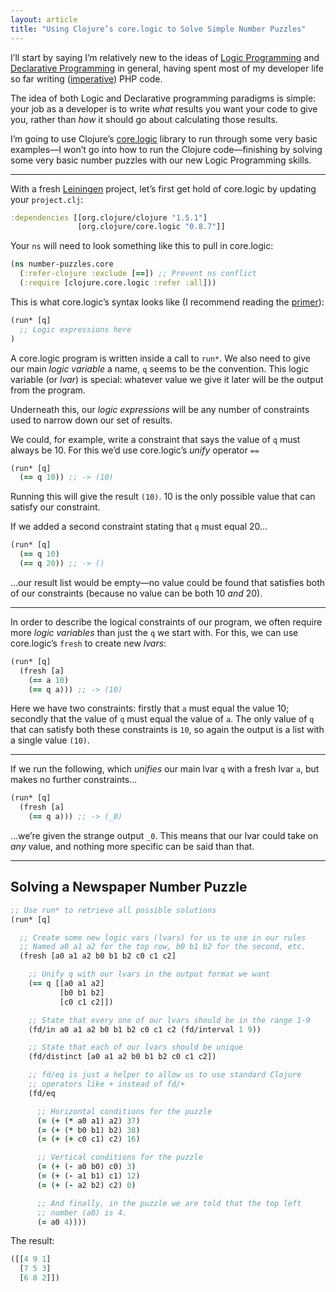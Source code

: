 ```yaml
---
layout: article
title: "Using Clojure’s core.logic to Solve Simple Number Puzzles"
---
```


I’ll start by saying I’m relatively new to the ideas of [Logic Programming](http://en.wikipedia.org/wiki/Logic_programming) and [Declarative Programming](http://en.wikipedia.org/wiki/Declarative_programming) in general, having spent most of my developer life so far writing ([imperative](http://en.wikipedia.org/wiki/Imperative_programming)) PHP code.

The idea of both Logic and Declarative programming paradigms is simple: your job as a developer is to write _what_ results you want your code to give you, rather than _how_ it should go about calculating those results.

I’m going to use Clojure’s [core.logic](https://github.com/clojure/core.logic/wiki) library to run through some very basic examples—I won’t go into how to run the Clojure code—finishing by solving some very basic number puzzles with our new Logic Programming skills.

---

With a fresh [Leiningen](http://leiningen.org/) project, let’s first get hold of core.logic by updating your `project.clj`:

```clojure
:dependencies [[org.clojure/clojure "1.5.1"]
               [org.clojure/core.logic "0.8.7"]]
```

Your `ns` will need to look something like this to pull in core.logic:

```clojure
(ns number-puzzles.core
  (:refer-clojure :exclude [==]) ;; Prevent ns conflict
  (:require [clojure.core.logic :refer :all]))
```

This is what core.logic’s syntax looks like (I recommend reading the [primer](https://github.com/clojure/core.logic/wiki/A-Core.logic-Primer)):

```clojure
(run* [q]
  ;; Logic expressions here
)
```

A core.logic program is written inside a call to `run*`. We also need to give our main _logic variable_ a name, `q` seems to be the convention. This logic variable (or _lvar_) is special: whatever value we give it later will be the output from the program.

Underneath this, our _logic expressions_ will be any number of constraints used to narrow down our set of results.

We could, for example, write a constraint that says the value of `q` must always be 10. For this we’d use core.logic’s _unify_ operator `==`

```clojure
(run* [q]
  (== q 10)) ;; -> (10)
```

Running this will give the result `(10)`. 10 is the only possible value that can satisfy our constraint.

If we added a second constraint stating that `q` must equal 20…

```clojure
(run* [q]
  (== q 10)
  (== q 20)) ;; -> ()
```

…our result list would be empty—no value could be found that satisfies both of our constraints (because no value can be both 10 _and_ 20).

---

In order to describe the logical constraints of our program, we often require more _logic variables_ than just the `q` we start with. For this, we can use core.logic’s `fresh` to create new _lvars_:

```clojure
(run* [q]
  (fresh [a]
    (== a 10)
    (== q a))) ;; -> (10)
```

Here we have two constraints: firstly that `a` must equal the value 10; secondly that the value of `q` must equal the value of `a`. The only value of `q` that can satisfy both these constraints is `10`, so again the output is a list with a single value `(10)`.

---

If we run the following, which _unifies_ our main lvar `q` with a fresh lvar `a`, but makes no further constraints…

```clojure
(run* [q]
  (fresh [a]
    (== q a))) ;; -> (_0)
```

…we’re given the strange output `_0`. This means that our lvar could take on _any_ value, and nothing more specific can be said than that.

---

## Solving a Newspaper Number Puzzle



```clojure
;; Use run* to retrieve all possible solutions
(run* [q]

  ;; Create some new logic vars (lvars) for us to use in our rules
  ;; Named a0 a1 a2 for the top row, b0 b1 b2 for the second, etc.
  (fresh [a0 a1 a2 b0 b1 b2 c0 c1 c2]

    ;; Unify q with our lvars in the output format we want
    (== q [[a0 a1 a2]
           [b0 b1 b2]
           [c0 c1 c2]])

    ;; State that every one of our lvars should be in the range 1-9
    (fd/in a0 a1 a2 b0 b1 b2 c0 c1 c2 (fd/interval 1 9))

    ;; State that each of our lvars should be unique
    (fd/distinct [a0 a1 a2 b0 b1 b2 c0 c1 c2])

    ;; fd/eq is just a helper to allow us to use standard Clojure
    ;; operators like + instead of fd/+
    (fd/eq

      ;; Horizontal conditions for the puzzle
      (= (+ (* a0 a1) a2) 37)
      (= (+ (* b0 b1) b2) 38)
      (= (+ (+ c0 c1) c2) 16)

      ;; Vertical conditions for the puzzle
      (= (+ (- a0 b0) c0) 3)
      (= (+ (- a1 b1) c1) 12)
      (= (+ (- a2 b2) c2) 0)

      ;; And finally, in the puzzle we are told that the top left
      ;; number (a0) is 4.
      (= a0 4))))
```

The result:

```clojure
([[4 9 1]
  [7 5 3]
  [6 8 2]])
```
